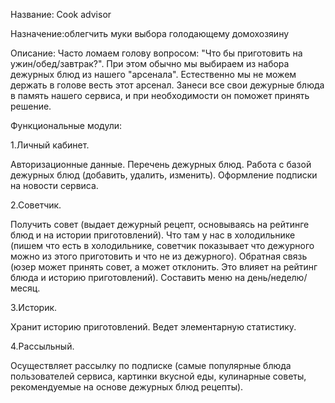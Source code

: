 Название: Cook advisor

Назначение:облегчить муки выбора голодающему домохозяину

Описание: Часто ломаем голову вопросом: "Что бы приготовить на ужин/обед/завтрак?". При этом обычно мы выбираем из набора дежурных блюд из нашего "арсенала". Естественно мы не можем держать в голове весть этот арсенал. Занеси все свои дежурные блюда в память нашего сервиса, и при необходимости он поможет принять решение.

Функциональные модули:

1.Личный кабинет.

Авторизационные данные. Перечень дежурных блюд. Работа с базой дежурных блюд (добавить, удалить, изменить). Оформление подписки на новости сервиса.

2.Советчик.

Получить совет (выдает дежурный рецепт, основываясь на рейтинге блюд и на истории приготовлений). Что там у нас в холодильнике (пишем что есть в холодильнике, советчик показывает что дежурного можно из этого приготовить и что не из дежурного). Обратная связь (юзер может принять совет, а может отклонить. Это влияет на рейтинг блюда и историю приготовлений). Составить меню на день/неделю/месяц.

3.Историк.

Хранит историю приготовлений. Ведет элементарную статистику.

4.Рассыльный.

Осуществляет рассылку по подписке (самые популярные блюда пользователей сервиса, картинки вкусной еды, кулинарные советы, рекомендуемые на основе дежурных блюд рецепты).
